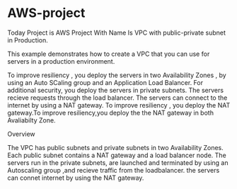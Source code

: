 # AWS-project
Today Project is AWS Project With Name Is VPC with public-private subnet in Production.

This example demonstrates how to create a VPC that you can use for servers in a production environment.

To improve resiliency , you deploy the servers in two Availability Zones , by using an Auto SCaling group and an Application Load Balancer. For additional security, you deploy the servers in private subnets.
The servers recieve requests through the load balancer. The servers can connect to the internet by using a NAT gateway. To improve resiliency , you deploy the NAT gateway.To improve resiliency,you deploy the
the NAT gateway in both Avaliabilty Zone.

Overview

The VPC has public subnets and private subnets in two Availability Zones.
Each public subnet contains  a NAT gateway and a load balancer node.
The servers run in the private subnets, are launched and terminated by using an Autoscaling group ,and recieve traffic from the loadbalancer.
the servers can connet internet by using the NAT gateway.
